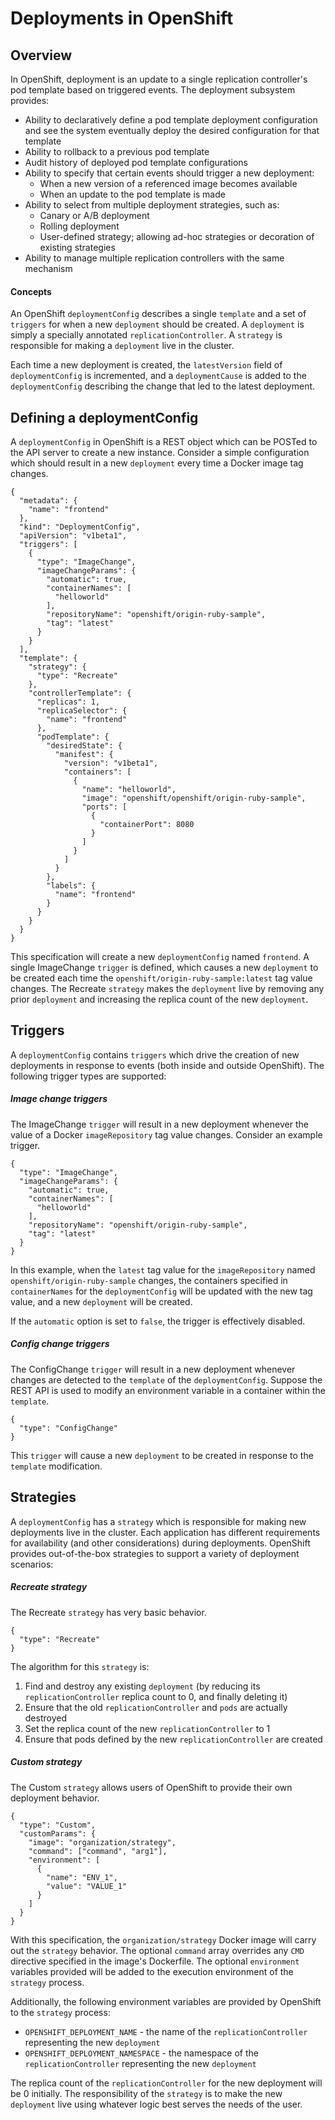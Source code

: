 # Deployments in OpenShift

## Overview

In OpenShift, deployment is an update to a single replication controller's pod template based on triggered events. The deployment subsystem provides:

*  Ability to declaratively define a pod template deployment configuration and see the system eventually deploy the desired configuration for that template
*  Ability to rollback to a previous pod template
*  Audit history of deployed pod template configurations
*  Ability to specify that certain events should trigger a new deployment:
    *  When a new version of a referenced image becomes available
    *  When an update to the pod template is made
*  Ability to select from multiple deployment strategies, such as:
    *  Canary or A/B deployment
    *  Rolling deployment
    *  User-defined strategy; allowing ad-hoc strategies or decoration of existing strategies
*  Ability to manage multiple replication controllers with the same mechanism

#### Concepts

An OpenShift `deploymentConfig` describes a single `template` and a set of `triggers` for when a new `deployment` should be created. A `deployment` is simply a specially annotated `replicationController`. A `strategy` is responsible for making a `deployment` live in the cluster. 

Each time a new deployment is created, the `latestVersion` field of `deploymentConfig` is incremented, and a `deploymentCause` is added to the `deploymentConfig` describing the change that led to the latest deployment.

## Defining a deploymentConfig

A `deploymentConfig` in OpenShift is a REST object which can be POSTed to the API server to create a new instance. Consider a simple configuration which should result in a new `deployment` every time a Docker image tag changes.

```
{
  "metadata": {
    "name": "frontend"
  },
  "kind": "DeploymentConfig",
  "apiVersion": "v1beta1",
  "triggers": [
    {
      "type": "ImageChange",
      "imageChangeParams": {
        "automatic": true,
        "containerNames": [
          "helloworld"
        ],
        "repositoryName": "openshift/origin-ruby-sample",
        "tag": "latest"
      }
    }
  ],
  "template": {
    "strategy": {
      "type": "Recreate"
    },
    "controllerTemplate": {
      "replicas": 1,
      "replicaSelector": {
        "name": "frontend"
      },
      "podTemplate": {
        "desiredState": {
          "manifest": {
            "version": "v1beta1",
            "containers": [
              {
                "name": "helloworld",
                "image": "openshift/openshift/origin-ruby-sample",
                "ports": [
                  {
                    "containerPort": 8080
                  }
                ]
              }
            ]
          }
        },
        "labels": {
          "name": "frontend"
        }
      }
    }
  }
}
```

This specification will create a new `deploymentConfig` named `frontend`. A single ImageChange `trigger` is defined, which causes a new `deployment` to be created each time the `openshift/origin-ruby-sample:latest` tag value changes. The Recreate `strategy` makes the `deployment` live by removing any prior `deployment` and increasing the replica count of the new `deployment`.

## Triggers

A `deploymentConfig` contains `triggers` which drive the creation of new deployments in response to events (both inside and outside OpenShift). The following trigger types are supported:

##### Image change triggers

The ImageChange `trigger` will result in a new deployment whenever the value of a Docker `imageRepository` tag value changes. Consider an example trigger.

```
{
  "type": "ImageChange",
  "imageChangeParams": {
    "automatic": true,
    "containerNames": [
      "helloworld"
    ],
    "repositoryName": "openshift/origin-ruby-sample",
    "tag": "latest"
  }
}
```

In this example, when the `latest` tag value for the `imageRepository` named `openshift/origin-ruby-sample` changes, the containers specified in `containerNames` for the `deploymentConfig` will be updated  with the new tag value, and a new `deployment` will be created.

If the `automatic` option is set to `false`, the trigger is effectively disabled.

##### Config change triggers

The ConfigChange `trigger` will result in a new deployment whenever changes are detected to the `template` of the `deploymentConfig`. Suppose the REST API is used to modify an environment variable in a container within the `template`.

```
{
  "type": "ConfigChange"
}
```

This `trigger` will cause a new `deployment` to be created in response to the `template` modification.

## Strategies

A `deploymentConfig` has a `strategy` which is responsible for making new deployments live in the cluster. Each application has different requirements for availability (and other considerations) during deployments. OpenShift provides out-of-the-box strategies to support a variety of deployment scenarios:

##### Recreate strategy

The Recreate `strategy` has very basic behavior.

```
{
  "type": "Recreate"
}
```

The algorithm for this `strategy` is:

1.  Find and destroy any existing `deployment` (by reducing its `replicationController` replica count to 0, and finally deleting it)
2.  Ensure that the old `replicationController` and `pods` are actually destroyed
3.  Set the replica count of the new `replicationController` to 1
4.  Ensure that pods defined by the new `replicationController` are created

##### Custom strategy

The Custom `strategy` allows users of OpenShift to provide their own deployment behavior. 

```
{
  "type": "Custom",
  "customParams": {
    "image": "organization/strategy",
    "command": ["command", "arg1"],
    "environment": [
      {
        "name": "ENV_1",
        "value": "VALUE_1"
      }
    ]
  }
}
```

With this specification, the `organization/strategy` Docker image will carry out the `strategy` behavior. The optional `command` array overrides any `CMD` directive specified in the image's Dockerfile. The optional `environment` variables provided will be added to the execution environment of the `strategy` process.

Additionally, the following environment variables are provided by OpenShift to the `strategy` process:

* `OPENSHIFT_DEPLOYMENT_NAME` - the name of the `replicationController` representing the new `deployment`
* `OPENSHIFT_DEPLOYMENT_NAMESPACE` - the namespace of the `replicationController` representing the new `deployment`

The replica count of the `replicationController` for the new deployment will be 0 initially. The responsibility of the `strategy` is to make the new `deployment` live using whatever logic best serves the needs of the user.
